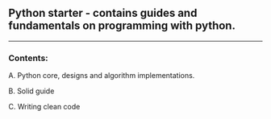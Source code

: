 ## Python starter - contains guides and fundamentals on programming with python.

---

### Contents:

A. Python core, designs and algorithm implementations.

B. Solid guide

C. Writing clean code
